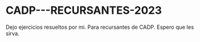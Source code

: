 # CADP---RECURSANTES-2023
Dejo ejercicios resueltos por mi. Para recursantes de CADP.
Espero que les sirva. 
